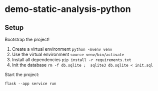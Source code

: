 # demo-static-analysis-python

## Setup
Bootstrap the project!

1. Create a virtual environment `python -mvenv venv`
2. Use the virtual environment `source venv/bin/activate`
3. Install all dependencies `pip install -r requirements.txt`
4. Init the database `rm -f db.sqlite ;  sqlite3 db.sqlite < init.sql`

Start the project:

```shell
flask --app service run
```

